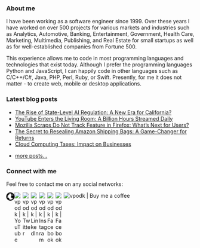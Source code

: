 ### About me

I have been working as a software engineer since 1999. Over these years I have worked on over 500 projects for various markets and industries such as Analytics, Automotive, Banking, Entertainment, Government, Health Care, Marketing, Multimedia, Publishing, and Real Estate for small startups as well as for well-established companies from Fortune 500.

This experience allows me to code in most programming languages and technologies that exist today. Although I prefer the programming languages Python and JavaScript, I can happily code in other languages such as C/C++/C#, Java, PHP, Perl, Ruby, or Swift. Presently, for me it does not matter - to create web, mobile or desktop applications.

### Latest blog posts

<!-- BLOG-POST-LIST:START -->
- [The Rise of State-Level AI Regulation: A New Era for California?](https://medium.com/majordigest/the-rise-of-state-level-ai-regulation-a-new-era-for-california-3428edfa6e50?source=rss-22947912adc0------2)
- [YouTube Enters the Living Room: A Billion Hours Streamed Daily](https://medium.com/majordigest/youtube-enters-the-living-room-a-billion-hours-streamed-daily-d35c087e7460?source=rss-22947912adc0------2)
- [Mozilla Scraps Do Not Track Feature in Firefox: What’s Next for Users?](https://medium.com/majordigest/mozilla-scraps-do-not-track-feature-in-firefox-whats-next-for-users-244a009d3259?source=rss-22947912adc0------2)
- [The Secret to Resealing Amazon Shipping Bags: A Game-Changer for Returns](https://medium.com/majordigest/the-secret-to-resealing-amazon-shipping-bags-a-game-changer-for-returns-7484f3b229b1?source=rss-22947912adc0------2)
- [Cloud Computing Taxes: Impact on Businesses](https://medium.com/majordigest/cloud-computing-taxes-impact-on-businesses-41cb44770c4c?source=rss-22947912adc0------2)
<!-- BLOG-POST-LIST:END -->
- [more posts...](https://medium.com/@vpodk)

### Connect with me
Feel free to contact me on any social networks:

[<img align="left" alt="vpodk.com" width="22px" src="https://raw.githubusercontent.com/iconic/open-iconic/master/svg/globe.svg" />][website]
[<img align="left" alt="vpodk | YouTube" width="22px" src="https://cdn.jsdelivr.net/npm/simple-icons@v3/icons/youtube.svg" />][youtube]
[<img align="left" alt="vpodk | Twitter" width="22px" src="https://cdn.jsdelivr.net/npm/simple-icons@v3/icons/twitter.svg" />][twitter]
[<img align="left" alt="vpodk | LinkedIn" width="22px" src="https://cdn.jsdelivr.net/npm/simple-icons@v3/icons/linkedin.svg" />][linkedin]
[<img align="left" alt="vpodk | Instagram" width="22px" src="https://cdn.jsdelivr.net/npm/simple-icons@v3/icons/instagram.svg" />][instagram]
[<img align="left" alt="vpodk | Facebook" width="22px" src="https://cdn.jsdelivr.net/npm/simple-icons@v3/icons/facebook.svg" />][facebook]
[<img align="left" alt="vpodk | Facebook" width="22px" src="https://cdn.jsdelivr.net/npm/simple-icons@v3/icons/medium.svg" />][medium]
[<img align="left" alt="vpodk | Buy me a coffee" height="24px" src="https://cdn.buymeacoffee.com/buttons/default-yellow.png" />][buymeacoffee]
<br>

<!-- Meta data -->
[website]: https://vpodk.com
[twitter]: https://twitter.com/vpodk
[youtube]: https://youtube.com/@vpodk
[instagram]: https://instagram.com/vpodk
[linkedin]: https://linkedin.com/in/vpodk
[facebook]: https://facebook.com/vpodk
[medium]: https://medium.com/@vpodk
[buymeacoffee]: https://www.buymeacoffee.com/vpodk
